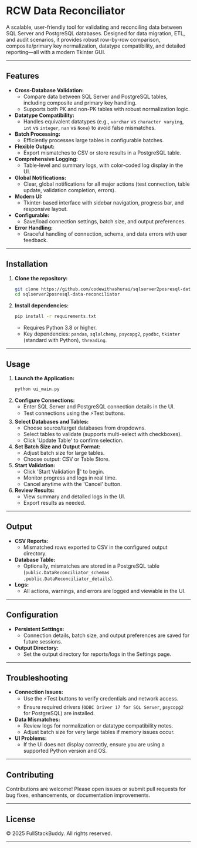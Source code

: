 # RCW Data Reconciliator

A scalable, user-friendly tool for validating and reconciling data between SQL Server and PostgreSQL databases. Designed for data migration, ETL, and audit scenarios, it provides robust row-by-row comparison, composite/primary key normalization, datatype compatibility, and detailed reporting—all with a modern Tkinter GUI.

---

## Features

- **Cross-Database Validation:**
  - Compare data between SQL Server and PostgreSQL tables, including composite and primary key handling.
  - Supports both PK and non-PK tables with robust normalization logic.
- **Datatype Compatibility:**
  - Handles equivalent datatypes (e.g., `varchar` vs `character varying`, `int` vs `integer`, `nan` vs `None`) to avoid false mismatches.
- **Batch Processing:**
  - Efficiently processes large tables in configurable batches.
- **Flexible Output:**
  - Export mismatches to CSV or store results in a PostgreSQL table.
- **Comprehensive Logging:**
  - Table-level and summary logs, with color-coded log display in the UI.
- **Global Notifications:**
  - Clear, global notifications for all major actions (test connection, table update, validation completion, errors).
- **Modern UI:**
  - Tkinter-based interface with sidebar navigation, progress bar, and responsive layout.
- **Configurable:**
  - Save/load connection settings, batch size, and output preferences.
- **Error Handling:**
  - Graceful handling of connection, schema, and data errors with user feedback.

---

## Installation

1. **Clone the repository:**
   ```sh
   git clone https://github.com/codewithashurai/sqlserver2posresql-data-reconciliator.git
   cd sqlserver2posresql-data-reconciliator
   ```
2. **Install dependencies:**
   ```sh
   pip install -r requirements.txt
   ```
   - Requires Python 3.8 or higher.
   - Key dependencies: `pandas`, `sqlalchemy`, `psycopg2`, `pyodbc`, `tkinter` (standard with Python), `threading`.

---

## Usage

1. **Launch the Application:**
   ```sh
   python ui_main.py
   ```
2. **Configure Connections:**
   - Enter SQL Server and PostgreSQL connection details in the UI.
   - Test connections using the ⚡Test buttons.
3. **Select Databases and Tables:**
   - Choose source/target databases from dropdowns.
   - Select tables to validate (supports multi-select with checkboxes).
   - Click 'Update Table' to confirm selection.
4. **Set Batch Size and Output Format:**
   - Adjust batch size for large tables.
   - Choose output: CSV or Table Store.
5. **Start Validation:**
   - Click 'Start Validation 🚀' to begin.
   - Monitor progress and logs in real time.
   - Cancel anytime with the 'Cancel' button.
6. **Review Results:**
   - View summary and detailed logs in the UI.
   - Export results as needed.

---

## Output

- **CSV Reports:**
  - Mismatched rows exported to CSV in the configured output directory.
- **Database Table:**
  - Optionally, mismatches are stored in a PostgreSQL table (`public.DataReconciliator_schemas ,public.DataReconciliator_details`).
- **Logs:**
  - All actions, warnings, and errors are logged and viewable in the UI.

---

## Configuration

- **Persistent Settings:**
  - Connection details, batch size, and output preferences are saved for future sessions.
- **Output Directory:**
  - Set the output directory for reports/logs in the Settings page.

---

## Troubleshooting

- **Connection Issues:**
  - Use the ⚡Test buttons to verify credentials and network access.
  - Ensure required drivers (`ODBC Driver 17 for SQL Server`, `psycopg2` for PostgreSQL) are installed.
- **Data Mismatches:**
  - Review logs for normalization or datatype compatibility notes.
  - Adjust batch size for very large tables if memory issues occur.
- **UI Problems:**
  - If the UI does not display correctly, ensure you are using a supported Python version and OS.

---

## Contributing

Contributions are welcome! Please open issues or submit pull requests for bug fixes, enhancements, or documentation improvements.

---

## License

© 2025 FullStackBuddy. All rights reserved.

---

